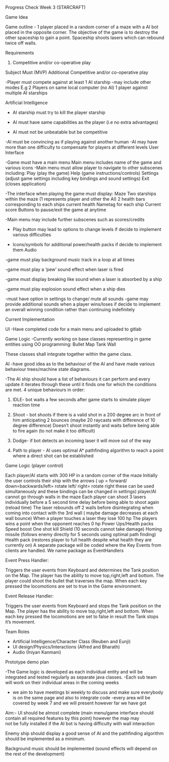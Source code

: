 Progress Check Week 3
(STARCRAFT)

Game Idea

Game outline - 1 player placed in a random corner of a maze with a AI bot placed in the opposite corner. The objective of the game is to destroy the other spaceship to gain a point. Spaceship shoots lasers which can rebound twice off walls.

Requirements

1. Competitive and/or co-operative play

Subject
Must (MVP)
Additional
Competitive and/or co-operative play

-Player must compete against at least 1 AI starship
-may include other modes E.g
2 Players on same local computer (no AI)
1 player against multiple AI starships

Artificial Intelligence

- AI starship must try to kill the player starship

- AI must have same capabilities as the player (i.e  no extra advantages)

- AI must not be unbeatable but be competitive

-AI must be convincing as if playing against another human
-AI may have more than one difficulty to compensate for players at different levels
User Interface

-Game must have a main menu
Main menu includes name of the game and various icons 
-Main menu must allow player to navigate to other subscenes including:
Play (play the game)
Help (game instructions/controls)
Settings (adjust game settings including key bindings and sound settings)
Exit (closes application)
 
-The interface when playing the game must display:
Maze 
Two starships within the maze (1 represents player and other the AI)
2 health bars corresponding to each ships current health
Nametag for each ship
Current score
Buttons to pause/exit the game at anytime

-Main menu may include further subscenes such as scores/credits
- Play button may lead to options to change levels if decide to implement various difficulties

- Icons/symbols for additional power/health packs if decide to implement them
Audio

-game must play background music track in a loop at all times

-game must play a ‘pew’ sound effect when laser is fired

-game must display breaking like sound when a laser is absorbed by a ship

-game must play explosion sound effect when a ship dies

-must have option in settings to change/ mute all sounds
-game may provide additional sounds when a player wins/loses if decide to implement an overall winning condition rather than continuing indefinitely


Current Implementation

UI
-Have completed code for a main menu and uploaded to gitlab

Game Logic
-Currently working on base classes representing in game entities using OO programming:
Bullet
Map
Tank 
Wall

These classes shall integrate together within the game class.

AI
-have good idea as to the behaviour of the AI and have made various behaviour trees/machine state diagrams.

-The AI ship should have a list of behaviours it can perform and every update it iterates through these until it finds one for which the conditions are met.
4 unique behaviours in order:
1) IDLE- bot waits a few seconds after game starts to simulate player reaction time
2) Shoot - bot shoots if there is a valid shot in a 200 degree arc in front of him anticipating 2 bounces (maybe 20 raycasts with difference of 10 degree difference)
Doesn’t shoot instantly and waits before being able to fire again (to not make it too difficult)

3) Dodge- if bot detects an incoming laser it will move out of the way

4) Path to player - AI uses optimal A* pathfinding algorithm to reach a point where a direct shot can be established

Game Logic (player control)

Each player/AI starts with 300 HP in a random corner of the maze
Initially the user controls their ship with the arrows ( up = forward/ down=backwards/left= rotate left/ right= rotate right these can be used simultaneously and these bindings can be changed in settings)
player/AI cannot go through walls in the maze
Each player can shoot 3 lasers individually before a 5 second time delay before being able to shoot again (reload time)
The laser rebounds off 2 walls before disintegrating when coming into contact with the 3rd wall ( maybe damage decreases at each wall bounce)
When a player touches a laser they lose 100 hp
The players wins a point when the opponent reaches 0 hp
Power Ups/Health packs
Speed boost
One shot kill
Shield (10 seconds cannot take damage)
Homing missile (follows enemy directly for 5 seconds using optimal path finding)
Health pack (restores player to full health despite what health they are currently on)
A separate package will be coded where the Key Events from clients are handled. We name package as EventHandlers 

Event Press Handler:

Triggers the user events from Keyboard and determines the Tank position on the Map.
The player has the ability to move top,right,left and bottom.
The player could shoot the bullet that traverses the map.
When each key pressed the locomotions are set to true in the Game environment.

Event Release Handler:

Triggers the user events from Keyboard and stops the Tank position on the Map.
The player has the ability to move top,right,left and bottom.
When each key pressed the locomotions are set to false in result the Tank stops it’s movement.

Team Roles 
- Artificial Intelligence/Character Class (Reuben and Eunji)
- UI design/Physics/Interactions (Alfred and Bharath)
- Audio (Iniyan Kanmani)

Prototype demo plan

-The Game logic is developed as each individual entity and will be integrated and tested regularly as separate java classes.
-Each sub team will work on their individual areas in the coming weeks
- we aim to have meetings bi weekly to discuss and make sure everybody is on the same page and also to integrate code
-every area will be covered by week 7 and we will present however far we have got

Aim:- UI should be almost complete (main menu/game interface should 	contain all required features by this point) however the map may   
not be fully installed if the AI bot is having difficulty with wall interaction

Enemy ship should display a good sense of AI and the pathfinding algorithm should be implemented as a minimum.


Background music should be implemented (sound effects will depend on the rest of the development)








